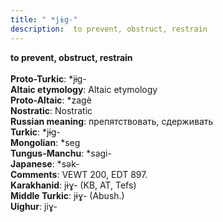 ```yaml
---
title: " *jɨg-"
description:  to prevent, obstruct, restrain
---
```

<strong> to prevent, obstruct, restrain</strong><br><br>
<strong>Proto-Turkic</strong>:  *jɨg-<br>
<strong>Altaic etymology</strong>:  Altaic etymology<br>
<strong> Proto-Altaic</strong>:  *zagè<br>
<strong>Nostratic</strong>:  Nostratic<br>
<strong>Russian meaning</strong>:  препятствовать, сдерживать<br>
<strong>Turkic</strong>:  *jɨg-<br>
<strong>Mongolian</strong>:  *seg<br>
<strong>Tungus-Manchu</strong>:  *sagi-<br>
<strong>Japanese</strong>:  *sǝk-<br>
<strong>Comments</strong>:  VEWT 200, EDT 897.<br>
<strong>Karakhanid</strong>:  jɨɣ- (KB, AT, Tefs)<br>
<strong>Middle Turkic</strong>:  jɨɣ- (Abush.)<br>
<strong>Uighur</strong>:  jiɣ-<br>


